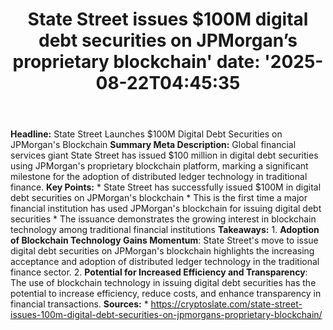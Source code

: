 ﻿---
title: "State Street issues $100M digital debt securities on JPMorgan’s proprietary blockchain'
date: '2025-08-22T04:45:35"
category: "Markets"
summary: ""
slug: "state street issues 100m digital debt securities on jpmorgan"
source_urls:
  - "https://cryptoslate.com/state-street-issues-100m-digital-debt-securities-on-jpmorgans-proprietary-blockchain/"
seo:
  title: "State Street issues $100M digital debt securities on JPMorgan’s proprietary blockchain | Hash n Hedge'
  description: '"
  keywords: ["news", "markets", "brief"]
---
**Headline:** State Street Launches $100M Digital Debt Securities on JPMorgan's Blockchain  **Summary Meta Description:** Global financial services giant State Street has issued $100 million in digital debt securities using JPMorgan's proprietary blockchain platform, marking a significant milestone for the adoption of distributed ledger technology in traditional finance.  **Key Points:**  * State Street has successfully issued $100M in digital debt securities on JPMorgan's blockchain * This is the first time a major financial institution has used JPMorgan's blockchain for issuing digital debt securities * The issuance demonstrates the growing interest in blockchain technology among traditional financial institutions  **Takeaways:**  1. **Adoption of Blockchain Technology Gains Momentum**: State Street's move to issue digital debt securities on JPMorgan's blockchain highlights the increasing acceptance and adoption of distributed ledger technology in the traditional finance sector. 2. **Potential for Increased Efficiency and Transparency**: The use of blockchain technology in issuing digital debt securities has the potential to increase efficiency, reduce costs, and enhance transparency in financial transactions.  **Sources:**  * https://cryptoslate.com/state-street-issues-100m-digital-debt-securities-on-jpmorgans-proprietary-blockchain/ 

